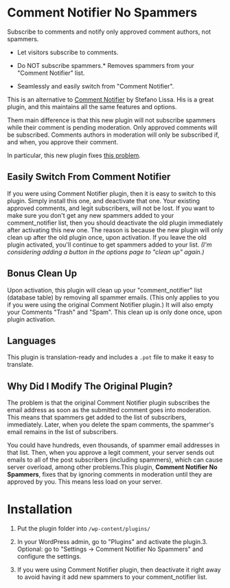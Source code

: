 Comment Notifier No Spammers
============================

Subscribe to comments and notify only approved comment authors, not spammers.


* Let visitors subscribe to comments.
* Do NOT subscribe spammers.* Removes spammers from your "Comment Notifier" list.
* Seamlessly and easily switch from "Comment Notifier".

This is an alternative to [Comment Notifier](http://wordpress.org/plugins/comment-notifier/) by Stefano Lissa. His is a great plugin, and this maintains all the same features and options. Them main difference is that this new plugin will not subscribe spammers while their comment is pending moderation. Only approved comments will be subscribed. Comments authors in moderation will only be subscribed if, and when, you approve their comment. 

In particular, this new plugin fixes [this problem](http://wordpress.org/support/topic/remove-subscribed-emails-whose-comments-are-trashedmarked-as-spam).

Easily Switch From Comment Notifier
-----------------------------------

If you were using Comment Notifier plugin, then it is easy to switch to this plugin. Simply install this one, and deactivate that one. Your existing approved comments, and legit subscribers, will not be lost. If you want to make sure you don't get any new spammers added to your comment_notifier list, then you should deactivate the old plugin immediately after activating this new one. The reason is because the new plugin will only clean up after the old plugin once, upon activation. If you leave the old plugin activated, you'll continue to get spammers added to your list. *(I'm considering adding a button in the options page to "clean up" again.)*

Bonus Clean Up
--------------

Upon activation, this plugin will clean up your "comment_notifier" list (database table) by removing all spammer emails. (This only applies to you if you were using the original Comment Notifier plugin.) It will also empty your Comments "Trash" and "Spam". This clean up is only done once, upon plugin activation.


Languages
---------
This plugin is translation-ready and includes a `.pot` file to make it easy to translate.


Why Did I Modify The Original Plugin?
--------------------------------------

The problem is that the original Comment Notifier plugin subscribes the email address as soon as the submitted comment goes into moderation. This means that spammers get added to the list of subscribers, immediately. Later, when you delete the spam comments, the spammer's email remains in the list of subscribers. 

You could have hundreds, even thousands, of spammer email addresses in that list. Then, when you approve a legit comment, your server sends out emails to all of the post subscribers (including spammers), which can cause server overload, among other problems.This plugin, **Comment Notifier No Spammers**, fixes that by ignoring comments in moderation until they are approved by you. This means less load on your server.

Installation
============

1. Put the plugin folder into `/wp-content/plugins/`
2. In your WordPress admin, go to "Plugins" and activate the plugin.3. Optional: go to "Settings -> Comment Notifier No Spammers" and configure the settings.
4. If you were using Comment Notifier plugin, then deactivate it right away to avoid having it add new spammers to your comment_notifier list.